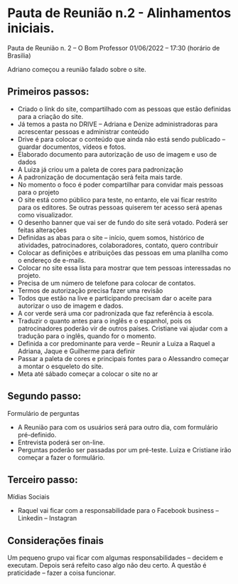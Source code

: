 # Pauta de Reunião n.2 - Alinhamentos iniciais. 

Pauta de Reunião n. 2 – O Bom Professor
01/06/2022 – 17:30 (horário de Brasilia)

Adriano começou a reunião falado sobre o site.

## Primeiros passos:

- Criado o link do site, compartilhado com as pessoas que estão definidas para a criação do site.
- Já temos a pasta no DRIVE – Adriana e Denize administradoras para acrescentar pessoas e administrar conteúdo
- Drive é para colocar o conteúdo que ainda não está sendo publicado – guardar documentos, vídeos e fotos.
- Elaborado documento para autorização de uso de imagem e uso de dados
- A Luiza já criou um a paleta de cores para padronização 
- A padronização de documentação será feita mais tarde.
- No momento o foco é poder compartilhar para convidar mais pessoas para o projeto
- O site está como público para teste, no entanto, ele vai ficar restrito para os editores. Se outras pessoas quiserem ter acesso será apenas como visualizador.
- O desenho banner que vai ser de fundo do site será votado. Poderá ser feitas alterações
- Definidas as abas para o site – início, quem somos, histórico de atividades, patrocinadores, colaboradores, contato, quero contribuir
- Colocar as definições e atribuições das pessoas em uma planilha como o endereço de e-mails. 
- Colocar no site essa lista para mostrar que tem pessoas interessadas no projeto.
- Precisa de um número de telefone para colocar de contatos.
- Termos de autorização precisa fazer uma revisão
- Todos que estão na live e participando precisam dar o aceite para autorizar o uso de imagem e dados.
- A cor verde será uma cor padronizada que faz referência à escola.
- Traduzir o quanto antes para o inglês e o espanhol, pois os patrocinadores poderão vir de outros países. Cristiane vai ajudar com a tradução para o inglês, quando for o momento.
- Definida a cor predominante para verde – Reunir a Luiza a Raquel a Adriana, Jaque e Guilherme para definir
- Passar a paleta de cores e principais fontes para o Alessandro começar a montar o esqueleto do site.
- Meta até sábado começar a colocar o site no ar


## Segundo passo:

Formulário de perguntas 

- A Reunião para com os usuários será para outro dia, com formulário pré-definido.
- Entrevista poderá ser on-line.
- Perguntas poderão ser passadas por um pré-teste. Luiza e Cristiane irão começar a fazer o formulário.

## Terceiro passo:

Mídias Sociais

- Raquel vai ficar com a responsabilidade para o Facebook business – Linkedin – Instagran

	

## Considerações finais

Um pequeno grupo vai ficar com algumas responsabilidades – decidem e executam.
Depois será refeito caso algo não deu certo.
A questão é praticidade – fazer a coisa funcionar.








